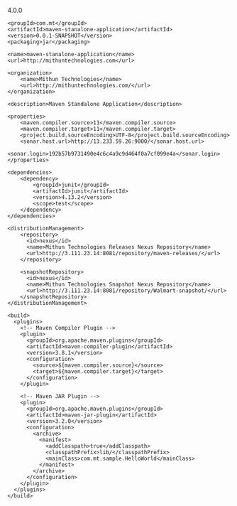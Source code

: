 <project xmlns="http://maven.apache.org/POM/4.0.0" xmlns:xsi="http://www.w3.org/2001/XMLSchema-instance"
	xsi:schemaLocation="http://maven.apache.org/POM/4.0.0 http://maven.apache.org/xsd/maven-4.0.0.xsd">
	<modelVersion>4.0.0</modelVersion>

	<groupId>com.mt</groupId>
	<artifactId>maven-stanalone-application</artifactId>
	<version>0.0.1-SNAPSHOT</version>
	<packaging>jar</packaging>

	<name>maven-stanalone-application</name>
	<url>http://mithuntechnologies.com</url>

	<organization>
		<name>Mithun Technologies</name>
		<url>http://mithuntechnologies.com/</url>
	</organization>
	
	<description>Maven Standalone Application</description>

	<properties>
		<maven.compiler.source>11</maven.compiler.source>
		<maven.compiler.target>11</maven.compiler.target>
		<project.build.sourceEncoding>UTF-8</project.build.sourceEncoding>
		<sonar.host.url>http://13.233.59.26:9000/</sonar.host.url>
		<sonar.login>192b57b9731490e4c6c4a9c9d464f0a7cf099e4a</sonar.login>
	</properties>

	<dependencies>
		<dependency>
			<groupId>junit</groupId>
			<artifactId>junit</artifactId>
			<version>4.13.2</version>
			<scope>test</scope>
		</dependency>
	</dependencies>

	<distributionManagement>
	    <repository>
	      <id>nexus</id>
	      <name>Mithun Technologies Releases Nexus Repository</name>
	      <url>http://3.111.23.14:8081/repository/maven-releases/</url>
	    </repository>
	    
	    <snapshotRepository>
	      <id>nexus</id>
	      <name>Mithun Technologies Snapshot Nexus Repository</name>
	      <url>http://3.111.23.14:8081/repository/Walmart-snapshot/</url>
	    </snapshotRepository>
	</distributionManagement>
	
	<build>
	  <plugins>
	    <!-- Maven Compiler Plugin -->
	    <plugin>
	      <groupId>org.apache.maven.plugins</groupId>
	      <artifactId>maven-compiler-plugin</artifactId>
	      <version>3.8.1</version>
	      <configuration>
	        <source>${maven.compiler.source}</source>
	        <target>${maven.compiler.target}</target>
	      </configuration>
	    </plugin>

	    <!-- Maven JAR Plugin -->
	    <plugin>
	      <groupId>org.apache.maven.plugins</groupId>
	      <artifactId>maven-jar-plugin</artifactId>
	      <version>3.2.0</version>
	      <configuration>
	        <archive>
	          <manifest>
	            <addClasspath>true</addClasspath>
	            <classpathPrefix>lib/</classpathPrefix>
	            <mainClass>com.mt.sample.HelloWorld</mainClass>
	          </manifest>
	        </archive>
	      </configuration>
	    </plugin>
	  </plugins>
	</build>
</project>
